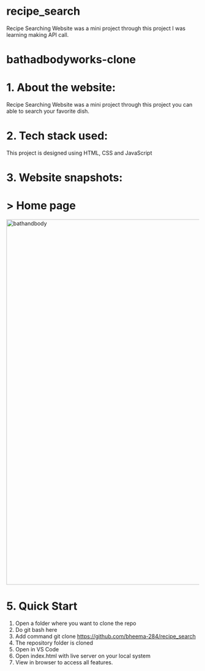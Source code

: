 # recipe_search
Recipe Searching Website was a mini project through this project I was learning making API call.  
# bathadbodyworks-clone
# 1. About the website:
Recipe Searching Website was a mini project through this project you can able to search your favorite dish.

# 2. Tech stack used:
This project is designed using HTML, CSS and JavaScript

# 3. Website snapshots:

# > Home page 
<img width="953" alt="bathandbody" src="https://user-images.githubusercontent.com/96168073/154540793-2499fa0c-b989-4d27-ab5a-787bf029b2e2.PNG">

# 5. Quick Start
1. Open a folder where you want to clone the repo
2. Do git bash here
3. Add command git clone https://github.com/bheema-284/recipe_search
4. The repository folder is cloned
5. Open in VS Code
6. Open index.html with live server on your local system 
7. View in browser to access all features.
